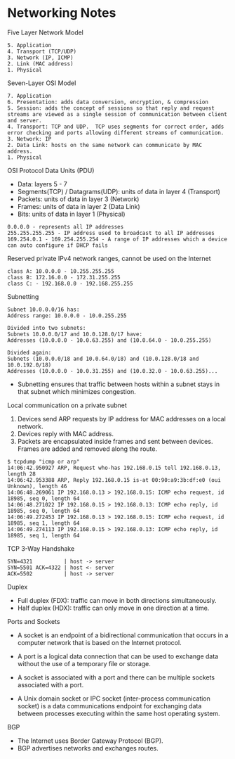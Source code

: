 # Networking Notes

Five Layer Network Model
```
5. Application
4. Transport (TCP/UDP)
3. Network (IP, ICMP)
2. Link (MAC address)
1. Physical
```

Seven-Layer OSI Model
```
7. Application
6. Presentation: adds data conversion, encryption, & compression
5. Session: adds the concept of sessions so that reply and request streams are viewed as a single session of communication between client and server.
4. Transport: TCP and UDP.  TCP uses segments for correct order, adds error checking and ports allowing different streams of communication.
3. Network: IP
2. Data Link: hosts on the same network can communicate by MAC address.
1. Physical
```

OSI Protocol Data Units (PDU)
* Data: layers 5 - 7
* Segments(TCP) / Datagrams(UDP): units of data in layer 4 (Transport)
* Packets: units of data in layer 3 (Network)
* Frames: units of data in layer 2 (Data Link)
* Bits: units of data in layer 1 (Physical)

```
0.0.0.0 - represents all IP addresses
255.255.255.255 - IP address used to broadcast to all IP addresses
169.254.0.1 - 169.254.255.254 - A range of IP addresses which a device can auto configure if DHCP fails
```

Reserved private IPv4 network ranges, cannot be used on the Internet
```
class A: 10.0.0.0 - 10.255.255.255
class B: 172.16.0.0 - 172.31.255.255
class C: - 192.168.0.0 - 192.168.255.255
```

Subnetting
```
Subnet 10.0.0.0/16 has:
Address range: 10.0.0.0 - 10.0.255.255

Divided into two subnets:
Subnets 10.0.0.0/17 and 10.0.128.0/17 have:
Addresses (10.0.0.0 - 10.0.63.255) and (10.0.64.0 - 10.0.255.255)

Divided again:
Subnets (10.0.0.0/18 and 10.0.64.0/18) and (10.0.128.0/18 and 10.0.192.0/18)
Addresses (10.0.0.0 - 10.0.31.255) and (10.0.32.0 - 10.0.63.255)...
```

* Subnetting ensures that traffic between hosts within a subnet stays in that subnet which minimizes congestion.

Local communication on a private subnet
1. Devices send ARP requests by IP address for MAC addresses on a local network.
2. Devices reply with MAC address.
3. Packets are encapsulated inside frames and sent between devices.  Frames are added and removed along the route.


```shell script
$ tcpdump "icmp or arp"
14:06:42.950927 ARP, Request who-has 192.168.0.15 tell 192.168.0.13, length 28
14:06:42.953388 ARP, Reply 192.168.0.15 is-at 00:90:a9:3b:df:e0 (oui Unknown), length 46
14:06:48.269061 IP 192.168.0.13 > 192.168.0.15: ICMP echo request, id 18985, seq 0, length 64
14:06:48.271022 IP 192.168.0.15 > 192.168.0.13: ICMP echo reply, id 18985, seq 0, length 64
14:06:49.272453 IP 192.168.0.13 > 192.168.0.15: ICMP echo request, id 18985, seq 1, length 64
14:06:49.274113 IP 192.168.0.15 > 192.168.0.13: ICMP echo reply, id 18985, seq 1, length 64
```

TCP 3-Way Handshake
```
SYN=4321          | host -> server
SYN=5501 ACK=4322 | host <- server
ACK=5502          | host -> server
```

Duplex
* Full duplex (FDX): traffic can move in both directions simultaneously.
* Half duplex (HDX): traffic can only move in one direction at a time.

Ports and Sockets

* A socket is an endpoint of a bidirectional communication that occurs in a computer network that is based on the Internet protocol. 
* A port is a logical data connection that can be used to exchange data without the use of a temporary file or storage.
* A socket is associated with a port and there can be multiple sockets associated with a port.

* A Unix domain socket or IPC socket (inter-process communication socket) is a data communications endpoint for exchanging data between processes executing within the same host operating system.

BGP
* The Internet uses Border Gateway Protocol (BGP).
* BGP advertises networks and exchanges routes.
